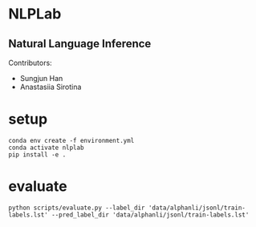 # NLPLab

## Natural Language Inference 

Contributors:
- Sungjun Han 
- Anastasiia Sirotina

# setup
```
conda env create -f environment.yml
conda activate nlplab
pip install -e .
```

# evaluate 
```
python scripts/evaluate.py --label_dir 'data/alphanli/jsonl/train-labels.lst' --pred_label_dir 'data/alphanli/jsonl/train-labels.lst'
```

